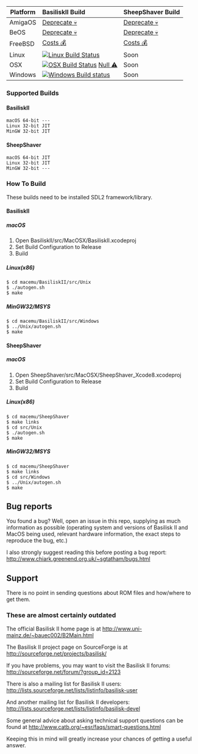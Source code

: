 Platform | BasiliskII Build | SheepShaver Build
---------|:-----------------|:------------------
AmigaOS  | [Deprecate 💀](https://github.com/emaculation/macemu/issues/81) | [Deprecate 💀](https://github.com/emaculation/macemu/issues/81)
BeOS     | [Deprecate 💀](https://github.com/emaculation/macemu/issues/82) | [Deprecate 💀](https://github.com/emaculation/macemu/issues/82)
FreeBSD  | [Costs 💰](https://cirrus-ci.org/pricing/) | [Costs 💰](https://cirrus-ci.org/pricing/)
Linux    | [![Linux Build Status](http://badges.herokuapp.com/travis/emaculation/macemu?env=BADGE=linux&label=build&branch=master)](https://travis-ci.org/emaculation/macemu) | Soon
OSX      | [![OSX Build Status](http://badges.herokuapp.com/travis/emaculation/macemu?env=BADGE=osx&label=build&branch=master)](https://travis-ci.org/emaculation/macemu) [Null ⚠️](https://github.com/emaculation/macemu/issues/84) | Soon
Windows  | [![Windows Build status](https://ci.appveyor.com/api/projects/status/k47o17u31v1xh175/branch/master?svg=true)](https://ci.appveyor.com/project/ianfixes/macemu) | Soon


### Supported Builds

#### BasiliskII
```
macOS 64-bit ---
Linux 32-bit JIT
MinGW 32-bit JIT
```
#### SheepShaver
```
macOS 64-bit JIT
Linux 32-bit JIT
MinGW 32-bit ---
```
### How To Build
These builds need to be installed SDL2 framework/library.
#### BasiliskII
##### macOS
1. Open BasiliskII/src/MacOSX/BasiliskII.xcodeproj
1. Set Build Configuration to Release
1. Build

##### Linux(x86)
```
$ cd macemu/BasiliskII/src/Unix
$ ./autogen.sh
$ make
```
##### MinGW32/MSYS
```
$ cd macemu/BasiliskII/src/Windows
$ ../Unix/autogen.sh
$ make
```
#### SheepShaver
##### macOS
1. Open SheepShaver/src/MacOSX/SheepShaver_Xcode8.xcodeproj
1. Set Build Configuration to Release
1. Build

##### Linux(x86)
```
$ cd macemu/SheepShaver
$ make links
$ cd src/Unix
$ ./autogen.sh
$ make
```
##### MinGW32/MSYS
```
$ cd macemu/SheepShaver
$ make links
$ cd src/Windows
$ ../Unix/autogen.sh
$ make
```


## Bug reports

You found a bug? Well, open an issue in this repo, supplying as much information as possible (operating system and versions of Basilisk II and MacOS being used, relevant hardware information, the exact steps to reproduce the bug, etc.)

I also strongly suggest reading this before posting a bug report:
http://www.chiark.greenend.org.uk/~sgtatham/bugs.html


## Support

There is no point in sending questions about ROM files and how/where to get them.


### These are almost certainly outdated

The official Basilisk II home page is at
http://www.uni-mainz.de/~bauec002/B2Main.html

The Basilisk II project page on SourceForge is at
http://sourceforge.net/projects/basilisk/

If you have problems, you may want to visit the Basilisk II forums:
http://sourceforge.net/forum/?group_id=2123

There is also a mailing list for Basilisk II users:
http://lists.sourceforge.net/lists/listinfo/basilisk-user

And another mailing list for Basilisk II developers:
http://lists.sourceforge.net/lists/listinfo/basilisk-devel

Some general advice about asking technical support questions can be found at
http://www.catb.org/~esr/faqs/smart-questions.html

Keeping this in mind will greatly increase your chances of getting a useful answer.
